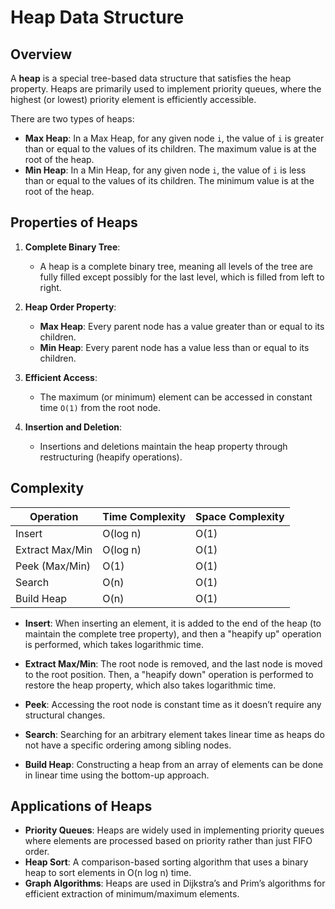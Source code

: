 # Heap Data Structure

## Overview

A **heap** is a special tree-based data structure that satisfies the heap property. Heaps are primarily used to implement priority queues, where the highest (or lowest) priority element is efficiently accessible.

There are two types of heaps:

- **Max Heap**: In a Max Heap, for any given node `i`, the value of `i` is greater than or equal to the values of its children. The maximum value is at the root of the heap.
- **Min Heap**: In a Min Heap, for any given node `i`, the value of `i` is less than or equal to the values of its children. The minimum value is at the root of the heap.

## Properties of Heaps

1. **Complete Binary Tree**:

   - A heap is a complete binary tree, meaning all levels of the tree are fully filled except possibly for the last level, which is filled from left to right.

2. **Heap Order Property**:

   - **Max Heap**: Every parent node has a value greater than or equal to its children.
   - **Min Heap**: Every parent node has a value less than or equal to its children.

3. **Efficient Access**:

   - The maximum (or minimum) element can be accessed in constant time `O(1)` from the root node.

4. **Insertion and Deletion**:
   - Insertions and deletions maintain the heap property through restructuring (heapify operations).

## Complexity

| Operation       | Time Complexity | Space Complexity |
| --------------- | --------------- | ---------------- |
| Insert          | O(log n)        | O(1)             |
| Extract Max/Min | O(log n)        | O(1)             |
| Peek (Max/Min)  | O(1)            | O(1)             |
| Search          | O(n)            | O(1)             |
| Build Heap      | O(n)            | O(1)             |

- **Insert**: When inserting an element, it is added to the end of the heap (to maintain the complete tree property), and then a "heapify up" operation is performed, which takes logarithmic time.
- **Extract Max/Min**: The root node is removed, and the last node is moved to the root position. Then, a "heapify down" operation is performed to restore the heap property, which also takes logarithmic time.

- **Peek**: Accessing the root node is constant time as it doesn’t require any structural changes.

- **Search**: Searching for an arbitrary element takes linear time as heaps do not have a specific ordering among sibling nodes.

- **Build Heap**: Constructing a heap from an array of elements can be done in linear time using the bottom-up approach.

## Applications of Heaps

- **Priority Queues**: Heaps are widely used in implementing priority queues where elements are processed based on priority rather than just FIFO order.
- **Heap Sort**: A comparison-based sorting algorithm that uses a binary heap to sort elements in O(n log n) time.
- **Graph Algorithms**: Heaps are used in Dijkstra’s and Prim’s algorithms for efficient extraction of minimum/maximum elements.
